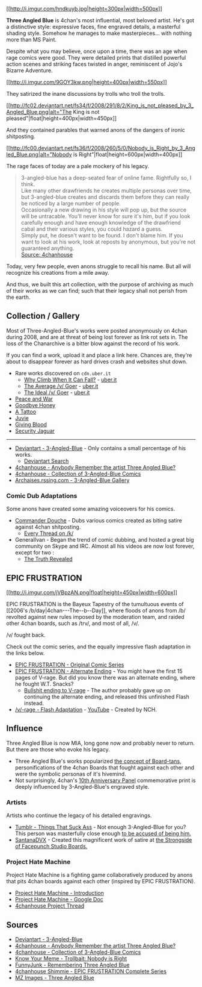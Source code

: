 [[http://i.imgur.com/hndkuyb.jpg|height=300px|width=500px]]

**Three Angled Blue** is 4chan's most influential, most beloved artist. He's got a distinctive style: expressive faces, fine engraved details, a masterful shading style. Somehow he manages to make masterpieces... with nothing more than MS Paint.

Despite what you may believe, once upon a time, there was an age when rage comics were good. They were detailed prints that distilled powerful action scenes and striking faces twisted in anger, reminiscent of Jojo's Bizarre Adventure. 

[[http://i.imgur.com/9GOY3kw.png|height=400px|width=550px]]

They satirized the inane discussions by trolls who troll the trolls.

[[http://fc02.deviantart.net/fs34/f/2008/291/8/2/King_is_not_pleased_by_3_Angled_Blue.png|alt="The King is not pleased"|float|height=400px|width=450px]]

And they contained parables that warned anons of the dangers of ironic shitposting.

[[http://fc00.deviantart.net/fs36/f/2008/260/5/0/Nobody_is_Right_by_3_Angled_Blue.png|alt="Nobody is Right"|float|height=600px|width=400px]]

The rage faces of today are a pale mockery of his legacy. 

> 3-angled-blue has a deep-seated fear of online fame. Rightfully so, I think.  
> Like many other drawfriends he creates multiple personas over time, but 3-angled-blue creates and discards them before they can really be noticed by a large number of people.  
> Occasionally a new drawing in his style will pop up, but the source will be untracable. You'll never know for sure it's him, but if you look carefully enough and have enough knowledge of the drawfriend cabal and their various styles, you could hazard a guess.  
> Simply put, he doesn't want to be found. I don't blame him. If you want to look at his work, look at reposts by anonymous, but you're not guaranteed anything.  
> [Source: 4chanhouse](http://dis.4chanhouse.org/gen/res/117.html#122)

Today, very few people, even anons struggle to recall his name. But all will recognize his creations from a mile away. 

And thus, we built this art collection, with the purpose of archiving as much of their works as we can find; such that their legacy shall not perish from the earth.

## Collection / Gallery

Most of Three-Angled-Blue's works were posted anonymously on 4chan during 2008, and are at threat of being lost forever as link rot sets in. The loss of the Chanarchive is a bitter blow against the record of his work.

If you can find a work, upload it and place a link here. Chances are, they're about to disappear forever as hard drives crash and websites shut down.

* Rare works discovered on `cdn.uber.it`
  * [Why Climb When It Can Fall?](http://i.imgur.com/B6swGZp.png) - [uber.it](http://cdn.uber.lt/ng/humour.binaries/1256292104_tower_of_games_by_3_angled_blue.png)
  * [The Average /v/ Goer](http://i.imgur.com/C3kCe9k.png) - [uber.it](http://cdn.uber.lt/ng/humour.binaries/1256292058_average_v_goer_1_by_3_angled_blue.png)
  * [The Ideal /v/ Goer](http://i.imgur.com/xSJwfay.png) - [uber.it](http://cdn.uber.lt/ng/humour.binaries/1256292059_average_v_goer_2_by_3_angled_blue.png)
* [Peace and War](http://3-angled-blue.deviantart.com/art/Peace-and-War-98169621)
* [Goodbye Honey](http://3-angled-blue.deviantart.com/art/Goodbye-Honey-98253343)
* [A Tattoo](http://fc02.deviantart.net/fs36/f/2008/270/0/5/A_Tatoo_by_3_Angled_Blue.png)
* [Juvie](http://i.imgur.com/SRPw4BG.jpg)
* [Giving Blood](http://3-angled-blue.deviantart.com/art/Giving-Blood-99004813)
* [Security Jaguar](http://3-angled-blue.deviantart.com/art/SECURITY-JAGUAR-99907456)

---

* [Deviantart - 3-Angled-Blue](http://3-angled-blue.deviantart.com/gallery/) - Only contains a small percentage of his works.
  * [Deviantart Search](http://www.deviantart.com/browse/all/?order=24&q=by%3A3-angled-blue)
* [4chanhouse - Anybody Remember the artist Three Angled Blue?](http://dis.4chanhouse.org/gen/res/117.html)
* [4chanhouse - Collection of 3-Angled-Blue Comics](http://dis.4chanhouse.org/comic/res/21.html)
* [Archaises.rssing.com - 3-Angled-Blue Gallery](http://archaises.rssing.com/chan-2070190/all_p1.html)

### Comic Dub Adaptations

Some anons have created some amazing voiceovers for his comics.

* [Commander Douche](https://www.youtube.com/user/ObnoxiousDoucheAlt/videos) - Dubs various comics created as biting satire against 4chan shitposting.
  * [Every Thread on /k/](https://www.youtube.com/watch?v=fBa7FdEmb0g&index=10&list=PLA79076D54D257F0A)
* GeneralIvan - Began the trend of comic dubbing, and hosted a great big community on Skype and IRC. Almost all his videos are now lost forever, except for two :
  * [The Truth Revealed](https://www.youtube.com/watch?v=NaIjew_OPjk&index=15&list=PLA79076D54D257F0A)

## EPIC FRUSTRATION

[[http://i.imgur.com/jVBpzAN.png|float|height=450px|width=600px]]

EPIC FRUSTRATION is the Bayeux Tapestry of the tumultuous events of [[2006's /b/day|4chan---The--b--Day]], where floods of anons from /b/ revolted against new rules imposed by the moderation team, and raided other 4chan boards, such as /trv/, and most of all, /v/.

/v/ fought back.

Check out the comic series, and the equally impressive flash adaptation in the links below.

* [EPIC FRUSTRATION - Original Comic Series](https://encyclopediadramatica.se/RAGE#Epic_Frustration_Comic)
* [EPIC FRUSTRATION - Alternate Ending](http://dis.4chanhouse.org/comic/res/21.html#38) - You might have the first 15 pages of V-rage. But did you know there was an alternate ending, where he fought W.T. Snacks?
  * [Bullshit ending to V-rage](http://swfchan.com/9/43315/?Bullshit_ending_to_V_vs_AR_by_3_Angled_Blue.swf) - The author probably gave up on continuing the alternate ending, and released this unfinished Flash instead.
* [/v/-rage - Flash Adaptation](http://swfchan.com/9/43253/?V-rage.swf) - [YouTube](http://www.youtube.com/watch?v=YVys7jcCJDs) - Created by NCH.

## Influence

Three Angled Blue is now MIA, long gone now and probably never to return. But there are those who evoke his legacy. 

* Three Angled Blue's works popularized [the concept of Board-tans](http://1d4chan.org/wiki/Board-tans), personifications of the 4chan Boards that fought against each other and were the symbolic personas of it's hivemind.
* Not surprisingly, 4chan's [10th Anniversary Panel](http://www.fybertech.com/4get/13806043354777.png) commemorative print is deeply influenced by 3-Angled-Blue's engraved style. 

### Artists

Artists who continue the legacy of his detailed engravings.

* [Tumblr - Things That Suck Ass](http://thingsthatsuckass.tumblr.com/) - Not enough 3-Angled-Blue for you? This person was masterfully close enough [to be accused of being him.](http://thingsthatsuckass.tumblr.com/post/40369000784/funny-thing-mitsjol-i-recieved-this-a-while-back)
* [SantanaDVX](http://knowyourmeme.com/photos/112479-trollbait-nobody-is-right) - Created this magnificent work of satire at [the Strongside of Facepunch Studio Boards.](http://www.facepunch.com/showthread.php?t=909314)

### Project Hate Machine

Project Hate Machine is a fighting game collaboratively produced by anons that pits 4chan boards against each other (inspired by EPIC FRUSTRATION).

* [Project Hate Machine - Introduction](http://hatemachineproject.blogspot.com/)
* [Project Hate Machine - Google Doc](https://docs.google.com/document/d/1I4rRCwuolxegQRNYqtw8koYV7aczBfYXqaag9nxO514/)
* [4chanhouse Project Thread](http://dis.4chanhouse.org/gen/res/331.html)

## Sources

* [Deviantart - 3-Angled-Blue](http://3-angled-blue.deviantart.com/gallery/)
* [4chanhouse - Anybody Remember the artist Three Angled Blue?](http://dis.4chanhouse.org/gen/res/117.html)
* [4chanhouse - Collection of 3-Angled-Blue Comics](http://dis.4chanhouse.org/comic/res/21.html)
* [Know Your Meme - Trollbait: Nobody is Right](http://knowyourmeme.com/memes/trollbait-nobody-is-right)
* [FunnyJunk - Remembering Three Angled Blue](http://www.funnyjunk.com/I+lost+my+repel/funny-pictures/5028276/3)
* [4chanhouse Shimmie - EPIC FRUSTRATION Complete Series](http://shimmie.4chanhouse.org/index.php?q=/post/list/frustration/)
* [MZ Images - Three Angled Blue](http://www.mackanzoor.com/images/comics/3-angled-blue/)
